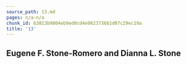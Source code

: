```yaml
---
source_path: 13.md
pages: n/a-n/a
chunk_id: b3813b9804eb9ed0cd4e9623736b1d07c29ec19a
title: '13'
---
```

## Eugene F. Stone-Romero and Dianna L. Stone
